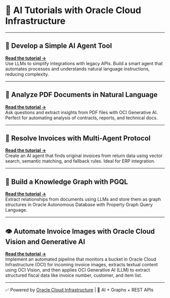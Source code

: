 # 🚀 AI Tutorials with Oracle Cloud Infrastructure

---

## 🔧 Develop a Simple AI Agent Tool  
<a href="https://docs.oracle.com/en/learn/oci-agent-ai/#introduction" target="_blank" rel="noopener noreferrer"><strong>Read the tutorial →</strong></a>  
Use LLMs to simplify integrations with legacy APIs. Build a smart agent that automates processes and understands natural language instructions, reducing complexity.

---

## 📄 Analyze PDF Documents in Natural Language  
<a href="https://docs.oracle.com/en/learn/oci-genai-pdf/" target="_blank" rel="noopener noreferrer"><strong>Read the tutorial →</strong></a>  
Ask questions and extract insights from PDF files with OCI Generative AI. Perfect for automating analysis of contracts, reports, and technical docs.

---

## 🧾 Resolve Invoices with Multi-Agent Protocol  
<a href="https://docs.oracle.com/en/learn/oci-aiagent-mcp-server/" target="_blank" rel="noopener noreferrer"><strong>Read the tutorial →</strong></a>  
Create an AI agent that finds original invoices from return data using vector search, semantic matching, and fallback rules. Ideal for ERP integration.

---

## 🧠 Build a Knowledge Graph with PGQL  
<a href="https://docs.oracle.com/en/learn/oci-graph-23ai/" target="_blank" rel="noopener noreferrer"><strong>Read the tutorial →</strong></a>  
Extract relationships from documents using LLMs and store them as graph structures in Oracle Autonomous Database with Property Graph Query Language.

---

## 👁️ Automate Invoice Images with Oracle Cloud Vision and Generative AI  
<a href="https://docs.oracle.com/en/learn/oci-vision-invoice" target="_blank" rel="noopener noreferrer"><strong>Read the tutorial →</strong></a>  
Implement an automated pipeline that monitors a bucket in Oracle Cloud Infrastructure (OCI) for incoming invoice images, extracts textual content using OCI Vision, and then applies OCI Generative AI (LLM) to extract structured fiscal data like invoice number, customer, and item list.

---

✅ Powered by <a href="https://www.oracle.com/cloud/" target="_blank" rel="noopener noreferrer">Oracle Cloud Infrastructure</a> | 🧠 AI + Graphs + REST APIs
